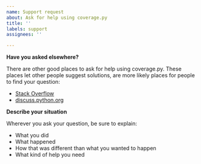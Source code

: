 ```yaml
---
name: Support request
about: Ask for help using coverage.py
title: ''
labels: support
assignees: ''

---
```


**Have you asked elsewhere?**

There are other good places to ask for help using coverage.py. These places let
other people suggest solutions, are more likely places for people to find your
question:

- [Stack Overflow](https://stackoverflow.com/questions/tagged/coverage.py)
- [discuss.python.org](https://discuss.python.org/search?q=coverage.py)

**Describe your situation**

Wherever you ask your question, be sure to explain:

- What you did
- What happened
- How that was different than what you wanted to happen
- What kind of help you need
